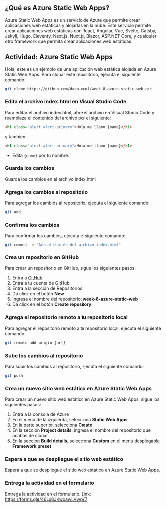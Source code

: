 ## ¿Qué es Azure Static Web Apps?
Azure Static Web Apps es un servicio de Azure que permite crear aplicaciones web estáticas y alojarlas en la nube. Este servicio permite crear aplicaciones web estáticas con React, Angular, Vue, Svelte, Gatsby, Jekyll, Hugo, Eleventy, Next.js, Nuxt.js, Blazor, ASP.NET Core, y cualquier otro framework que permita crear aplicaciones web estáticas.

## Actividad: Azure Static Web Apps
Hola, este es un ejemplo de una aplicación web estática alojada en Azure Static Web Apps.
Para clonar este repositorio, ejecuta el siguiente comando:
```bash
git clone https://github.com/dagp-ucol/week-8-azure-static-web.git
```

### Edita el archivo index.html en Visual Studio Code
Para editar el archivo index.html, abre el archivo en Visual Studio Code y reemplaza el contenido del archivo por el siguiente:
```html
<h1 class="alert alert-primary">Hola me llamo {name}</h1>
```
y tambien
```html
<h1 class="alert alert-primary">Hola me llamo {name}</h1>
```
- Edita `{name}` por tu nombre.

### Guarda los cambios
Guarda los cambios en el archivo index.html

### Agrega los cambios al repositorio
Para agregar los cambios al repositorio, ejecuta el siguiente comando:
```bash
git add .
```

### Confirma los cambios
Para confirmar los cambios, ejecuta el siguiente comando:
```bash
git commit -m "Actualización del archivo index.html"
```
### Crea un repositorio en GitHub
Para crear un repositorio en GitHub, sigue los siguientes pasos:
1. Entra a [GitHub](github.com)
2. Entra a tu cuenta de GitHub
3. Entra a la sección de Repositorios
4. Da click en el botón **New**
5. Ingresa el nombre del repositorio: **week-8-azure-static-web**
6. Da click en el botón **Create repository**

### Agrega el repositorio remoto a tu repositorio local
Para agregar el repositorio remoto a tu repositorio local, ejecuta el siguiente comando:
```bash
git remote add origin {url}
```

### Sube los cambios al repositorio
Para subir los cambios al repositorio, ejecuta el siguiente comando:
```bash
git push
```

### Crea un nuevo sitio web estático en Azure Static Web Apps
Para crear un nuevo sitio web estático en Azure Static Web Apps, sigue los siguientes pasos:
1. Entra a la consola de Azure
2. En el menú de la izquierda, selecciona **Static Web Apps**
3. En la parte superior, selecciona **Create**
4. En la sección **Project details**, ingresa el nombre del repositorio que acabas de clonar
5. En la sección **Build details**, selecciona **Custom** en el menú desplegable **Framework preset**

### Espera a que se despliegue el sitio web estático
Espera a que se despliegue el sitio web estático en Azure Static Web Apps.

### Entrega la actividad en el formulario
Entrega la actividad en el formulario.
Link: https://forms.gle/46Ls8JKwoawLVwpY7
